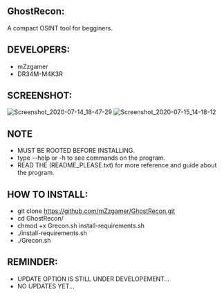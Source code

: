  ## GhostRecon:
A compact OSINT tool for begginers.
## DEVELOPERS:
- mZzgamer
- DR34M-M4K3R
## SCREENSHOT:
![Screenshot_2020-07-14_18-47-29](https://user-images.githubusercontent.com/66206932/87510390-05d30980-c663-11ea-8827-fc8dd960513e.png)
![Screenshot_2020-07-15_14-18-12](https://user-images.githubusercontent.com/66206932/87665129-f54f8b80-c755-11ea-93aa-fe326f5db3ac.png)
## NOTE
- MUST BE ROOTED BEFORE INSTALLING.
- type --help or -h to see commands on the program.
- READ THE (README_PLEASE.txt) for more reference and guide about the program.
## HOW TO INSTALL:
- git clone https://github.com/mZzgamer/GhostRecon.git
- cd GhostRecon/
- chmod +x Grecon.sh install-requirements.sh 
- ./install-requirements.sh 
- ./Grecon.sh
## REMINDER:
- UPDATE OPTION IS STILL UNDER DEVELOPEMENT...
- NO UPDATES YET...


